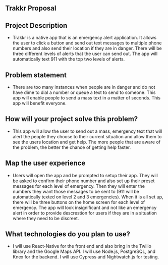 ## Trakkr Proposal

## Project Description
* Trakkr is a native app that is an emergency alert application. It allows the user to click a button and send out text messages to multiple phone numbers and also send their location if they are in danger. There will be three different levels of alerts that the user can send out. The app will automatically text 911 with the top two levels of alerts. 

## Problem statement
* There are too many instances when people are in danger and do not have dime to dial a number or queue a text to send to someone. This app will enable people to send a mass text in a matter of seconds. This app will benefit everyone. 

## How will your project solve this problem?
* This app will allow the user to send out a mass, emergency text that will alert the people they choose to their current situation and allow them to see the users location and get help. The more people that are aware of the problem, the better the chance of getting help faster. 

## Map the user experience
* Users will open the app and be prompted to setup their app. They will be asked to confirm their phone number and also set up their preset messages for each level of emergency. Then they will enter the numbers they want those messages to be sent to (911 will be automatically texted on level 2 and 3 emergencies). When it is all set up, there will be three buttons on the home screen for each level of emergency. The app will look insignificant and not like an emergency alert in order to provide descrestion for users if they are in a situation where they need to be discreet. 

## What technologies do you plan to use?
* I will use React-Native for the front end and also bring in the Twilio library and the Google Maps API. I will use Node.js, PostgreSQL, and Knex for the backend. I will use Cypress and Nightwatch.js for testing. 